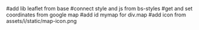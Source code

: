 #add lib leaflet from base
#connect style and js from bs-styles
#get and set coordinates from google map
#add id mymap for div.map
#add icon from assets/i/static/map-icon.png

